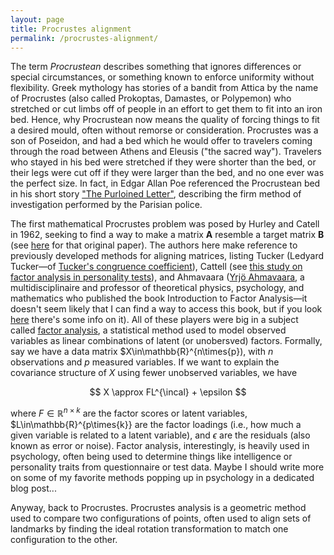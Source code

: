 ```yaml
---
layout: page
title: Procrustes alignment
permalink: /procrustes-alignment/
---
```


The term _Procrustean_ describes something that ignores differences or special circumstances, or something known to enforce uniformity without flexibility. Greek mythology has stories of a bandit from Attica by the name of Procrustes (also called Prokoptas, Damastes, or Polypemon) who stretched or cut limbs off of people in an effort to get them to fit into an iron bed. Hence, why Procrustean now means the quality of forcing things to fit a desired mould, often without remorse or consideration. Procrustes was a son of Poseidon, and had a bed which he would offer to travelers coming through the road between Athens and Eleusis ("the sacred way"). Travelers who stayed in his bed were stretched if they were shorter than the bed, or their legs were cut off if they were larger than the bed, and no one ever was the perfect size. In fact, in Edgar Allan Poe referenced the Procrustean bed in his short story ["The Purloined Letter"](https://poestories.com/read/purloined), describing the firm method of investigation performed by the Parisian police. 

The first mathematical Procrustes problem was posed by Hurley and Catell in 1962, seeking to find a way to make a matrix $\boldsymbol{A}$ resemble a target matrix $\boldsymbol{B}$ (see [here](https://onlinelibrary.wiley.com/doi/10.1002/bs.3830070216) for that original paper). The authors here make reference to previously developed methods for aligning matrices, listing Tucker (Ledyard Tucker&mdash;of [Tucker's congruence coefficient](https://en.wikipedia.org/wiki/Congruence_coefficient)), Cattell (see [this study on factor analysis in personality tests](https://psycnet.apa.org/record/1956-02450-001)), and Ahmavaara ([Yrjö Ahmavaara](https://fi.wikipedia.org/wiki/Yrj%C3%B6_Ahmavaara), a multidisciplinaire and professor of theoretical physics, psychology, and mathematics who published the book Introduction to Factor Analysis&mdash;it doesn't seem likely that I can find a way to access this book, but if you look [here](https://www.cambridge.org/core/journals/psychometrika/article/abs/y-ahmavaara-and-t-markkanen-the-unified-factor-model-its-position-in-psychometric-theory-and-application-to-sociological-alcohol-study-vol-7-helsinki-the-finnish-foundation-for-alcohol-studies-1958-pp-187-stockholm-almqvist-and-wiksell-distributors/8FE3C993BEDABD9C603D67B38FD63A7C) there's some info on it). All of these players were big in a subject called [factor analysis](https://www.hawaii.edu/powerkills/UFA.HTM), a statistical method used to model observed variables as linear combinations of latent (or unobersved) factors. Formally, say we have a data matrix $X\in\mathbb{R}^{n\times{p}), with $n$ observations and $p$ measured variables. If we want to explain the covariance structure of $X$ using fewer unobserved variables, we have 

$$
X \approx FL^{\incal} + \epsilon
$$

where $F\in\mathbb{R}^{n\times{k}}$ are the factor scores or latent variables, $L\in\mathbb{R}^{p\times{k}} are the factor loadings (i.e., how much a given variable is related to a latent variable), and $\epsilon$ are the residuals (also known as error or noise). Factor analysis, interestingly, is heavily used in psychology, often being used to determine things like intelligence or personality traits from questionnaire or test data. Maybe I should write more on some of my favorite methods popping up in psychology in a dedicated blog post...

Anyway, back to Procrustes. Procrustes analysis is a geometric method used to compare two configurations of points, often used to align sets of landmarks by finding the ideal rotation transformation to match one configuration to the other. 

